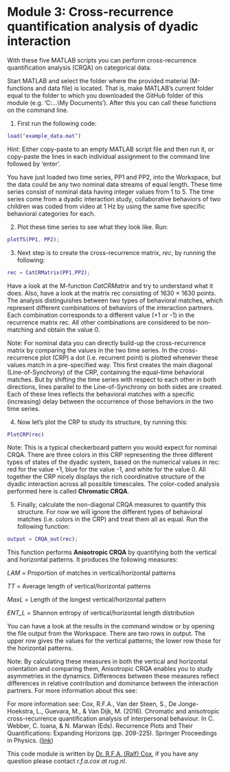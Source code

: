 # Module 3: Cross-recurrence quantification analysis of dyadic interaction

With these five MATLAB scripts you can perform cross-recurrence quantification analysis (CRQA) on categorical data. 

Start MATLAB and select the folder where the provided material (M-functions and data file) is located. That is, make MATLAB’s current folder equal to the folder to which you downloaded the GitHub folder of this module (e.g. ‘C:\...\My Documents’). After this you can call these functions on the command line.

1. First run the following code: 
```matlab
load(‘example_data.mat’)
```

Hint: Either copy-paste to an empty MATLAB script file and then run it, or copy-paste the lines in each individual assignment to the command line followed by ‘enter’.

You have just loaded two time series, PP1 and PP2, into the Workspace, but the data could be any two nominal data streams of equal length. These time series consist of nominal data having integer values from 1 to 5. The time series come from a dyadic interaction study, collaborative behaviors of two children was coded from video at 1 Hz by using the same five specific behavioral categories for each.

2. Plot these time series to see what they look like. Run:
```matlab
plotTS(PP1, PP2);
```

3. Next step is to create the cross-recurrence matrix, *rec*, by running the following:
```matlab
rec = CatCRMatrix(PP1,PP2);
```

Have a look at the M-function *CatCRMatrix* and try to understand what it does. Also, have a look at the matrix rec consisting of 1630 × 1630 points. The analysis distinguishes between two types of behavioral matches, which represent different combinations of behaviors of the interaction partners. Each combination corresponds to a different value (+1 or -1) in the recurrence matrix rec. All other combinations are considered to be non-matching and obtain the value 0.

Note: For nominal data you can directly build-up the cross-recurrence matrix by comparing the values in the two time series. In the cross-recurrence plot (CRP) a dot (i.e. recurrent point) is plotted whenever these values match in a pre-specified way. This first creates the main diagonal (Line-of-Synchrony) of the CRP, containing the equal-time behavioral matches. But by shifting the time series with respect to each other in both directions, lines parallel to the Line-of-Synchrony on both sides are created. Each of these lines reflects the behavioral matches with a specific (increasing) delay between the occurrence of those behaviors in the two time series.

4. Now let’s plot the CRP to study its structure, by running this:
```matlab
PlotCRP(rec)
```

Note: This is a typical checkerboard pattern you would expect for nominal CRQA. There are three colors in this CRP representing the three different types of states of the dyadic system, based on the numerical values in rec: red for the value +1, blue for the value -1, and white for the value 0. All together the CRP nicely displays the rich coordinative structure of the dyadic interaction across all possible timescales. The color-coded analysis performed here is called **Chromatic CRQA**.

5. Finally, calculate the non-diagonal CRQA measures to quantify this structure. For now we will ignore the different types of behavioral matches (i.e. colors in the CRP) and treat them all as equal. Run the following function:
```matlab
output = CRQA_out(rec);
```

This function performs **Anisotropic CRQA** by quantifying both the vertical and horizontal patterns. It produces the following measures:

*LAM* = Proportion of matches in vertical/horizontal patterns

*TT* = Average length of vertical/horizontal patterns

*MaxL* = Length of the longest vertical/horizontal pattern

*ENT_L* = Shannon entropy of vertical/horizontal length distribution

You can have a look at the results in the command window or by opening the file output from the Workspace. There are two rows in output. The upper row gives the values for the vertical patterns; the lower row those for the horizontal patterns.

Note: By calculating these measures in both the vertical and horizontal orientation and comparing them, Anisotropic CRQA enables you to study asymmetries in the dynamics. Differences between these measures reflect differences in relative contribution and dominance between the interaction partners. For more information about this see:

For more information see:
Cox, R.F.A., Van der Steen, S., De Jonge-Hoekstra, L., Guevara, M., & Van Dijk, M. (2016). Chromatic and anisotropic cross-recurrence quantification analysis of interpersonal behaviour. In C. Webber, C. Ioana, & N. Marwan (Eds). Recurrence Plots and Their Quantifications: Expanding Horizons (pp. 209-225). Springer Proceedings in Physics. ([link](https://www.researchgate.net/publication/299511690_Chromatic_and_Anisotropic_Cross-Recurrence_Quantification_Analysis_of_Interpersonal_Behavior))

This code module is written by [Dr. R.F.A. (Ralf) Cox](https://www.rug.nl/staff/r.f.a.cox/), if you have any question please contact *r.f.a.cox at rug.nl*.